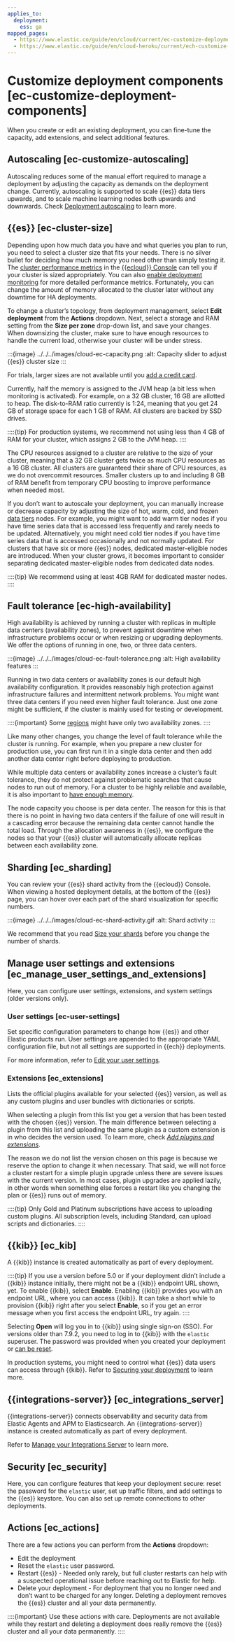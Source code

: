 ```yaml
---
applies_to:
  deployment:
    ess: ga
mapped_pages:
  - https://www.elastic.co/guide/en/cloud/current/ec-customize-deployment-components.html
  - https://www.elastic.co/guide/en/cloud-heroku/current/ech-customize-deployment-components.html
---
```


# Customize deployment components [ec-customize-deployment-components]

When you create or edit an existing deployment, you can fine-tune the capacity, add extensions, and select additional features.


## Autoscaling [ec-customize-autoscaling]

Autoscaling reduces some of the manual effort required to manage a deployment by adjusting the capacity as demands on the deployment change. Currently, autoscaling is supported to scale {{es}} data tiers upwards, and to scale machine learning nodes both upwards and downwards. Check [Deployment autoscaling](../../autoscaling.md) to learn more.


## {{es}} [ec-cluster-size]

Depending upon how much data you have and what queries you plan to run, you need to select a cluster size that fits your needs. There is no silver bullet for deciding how much memory you need other than simply testing it. The [cluster performance metrics](../../monitor/stack-monitoring.md) in the [{{ecloud}} Console](https://cloud.elastic.co?page=docs&placement=docs-body) can tell you if your cluster is sized appropriately. You can also [enable deployment monitoring](../../monitor/stack-monitoring/elastic-cloud-stack-monitoring.md) for more detailed performance metrics. Fortunately, you can change the amount of memory allocated to the cluster later without any downtime for HA deployments.

To change a cluster’s topology, from deployment management, select **Edit deployment** from the **Actions** dropdown. Next, select a storage and RAM setting from the **Size per zone** drop-down list, and save your changes. When downsizing the cluster, make sure to have enough resources to handle the current load, otherwise your cluster will be under stress.

:::{image} ../../../images/cloud-ec-capacity.png
:alt: Capacity slider to adjust {{es}} cluster size
:::

For trials, larger sizes are not available until you [add a credit card](../../cloud-organization/billing/add-billing-details.md).

Currently, half the memory is assigned to the JVM heap (a bit less when monitoring is activated). For example, on a 32 GB cluster, 16 GB are allotted to heap. The disk-to-RAM ratio currently is 1:24, meaning that you get 24 GB of storage space for each 1 GB of RAM. All clusters are backed by SSD drives.

::::{tip}
For production systems, we recommend not using less than 4 GB of RAM for your cluster, which assigns 2 GB to the JVM heap.
::::


The CPU resources assigned to a cluster are relative to the size of your cluster, meaning that a 32 GB cluster gets twice as much CPU resources as a 16 GB cluster. All clusters are guaranteed their share of CPU resources, as we do not overcommit resources. Smaller clusters up to and including 8 GB of RAM benefit from temporary CPU boosting to improve performance when needed most.

If you don’t want to autoscale your deployment, you can manually increase or decrease capacity by adjusting the size of hot, warm, cold, and frozen [data tiers](../../../manage-data/lifecycle/data-tiers.md) nodes. For example, you might want to add warm tier nodes if you have time series data that is accessed less frequently and rarely needs to be updated. Alternatively, you might need cold tier nodes if you have time series data that is accessed occasionally and not normally updated. For clusters that have six or more {{es}} nodes, dedicated master-eligible nodes are introduced. When your cluster grows, it becomes important to consider separating dedicated master-eligible nodes from dedicated data nodes.

::::{tip}
We recommend using at least 4GB RAM for dedicated master nodes.
::::



## Fault tolerance [ec-high-availability]

High availability is achieved by running a cluster with replicas in multiple data centers (availability zones), to prevent against downtime when infrastructure problems occur or when resizing or upgrading deployments. We offer the options of running in one, two, or three data centers.

:::{image} ../../../images/cloud-ec-fault-tolerance.png
:alt: High availability features
:::

Running in two data centers or availability zones is our default high availability configuration. It provides reasonably high protection against infrastructure failures and intermittent network problems. You might want three data centers if you need even higher fault tolerance. Just one zone might be sufficient, if the cluster is mainly used for testing or development.

::::{important}
Some [regions](asciidocalypse://docs/cloud/docs/reference/cloud-hosted/regions.md) might have only two availability zones.
::::


Like many other changes, you change the level of fault tolerance while the cluster is running. For example, when you prepare a new cluster for production use, you can first run it in a single data center and then add another data center right before deploying to production.

While multiple data centers or availability zones increase a cluster’s fault tolerance, they do not protect against problematic searches that cause nodes to run out of memory. For a cluster to be highly reliable and available, it is also important to [have enough memory](../../../troubleshoot/monitoring/high-memory-pressure.md).

The node capacity you choose is per data center. The reason for this is that there is no point in having two data centers if the failure of one will result in a cascading error because the remaining data center cannot handle the total load. Through the allocation awareness in {{es}}, we configure the nodes so that your {{es}} cluster will automatically allocate replicas between each availability zone.


## Sharding [ec_sharding]

You can review your {{es}} shard activity from the {{ecloud}} Console. When viewing a hosted deployment details, at the bottom of the {{es}} page, you can hover over each part of the shard visualization for specific numbers.

:::{image} ../../../images/cloud-ec-shard-activity.gif
:alt: Shard activity
:::

We recommend that you read [Size your shards](../../production-guidance/optimize-performance/size-shards.md) before you change the number of shards.


## Manage user settings and extensions [ec_manage_user_settings_and_extensions]

Here, you can configure user settings, extensions, and system settings  (older versions only).


### User settings [ec-user-settings]

Set specific configuration parameters to change how {{es}} and other Elastic products run. User settings are appended to the appropriate YAML configuration file, but not all settings are supported in {{ech}} deployments.

For more information, refer to [Edit your user settings](edit-stack-settings.md).


### Extensions [ec_extensions]

Lists the official plugins available for your selected {{es}} version, as well as any custom plugins and user bundles with dictionaries or scripts.

When selecting a plugin from this list you get a version that has been tested with the chosen {{es}} version. The main difference between selecting a plugin from this list and uploading the same plugin as a custom extension is in who decides the version used. To learn more, check [*Add plugins and extensions*](add-plugins-extensions.md).

The reason we do not list the version chosen on this page is because we reserve the option to change it when necessary. That said, we will not force a cluster restart for a simple plugin upgrade unless there are severe issues with the current version. In most cases, plugin upgrades are applied lazily, in other words when something else forces a restart like you changing the plan or {{es}} runs out of memory.

::::{tip}
Only Gold and Platinum subscriptions have access to uploading custom plugins. All subscription levels, including Standard, can upload scripts and dictionaries.
::::



## {{kib}} [ec_kib]

A {{kib}} instance is created automatically as part of every deployment.

::::{tip}
If you use a version before 5.0 or if your deployment didn’t include a {{kib}} instance initially, there might not be a {{kib}} endpoint URL shown, yet. To enable {{kib}}, select **Enable**. Enabling {{kib}} provides you with an endpoint URL, where you can access {{kib}}. It can take a short while to provision {{kib}} right after you select **Enable**, so if you get an error message when you first access the endpoint URL, try again.
::::


Selecting **Open** will log you in to {{kib}} using single sign-on (SSO). For versions older than 7.9.2, you need to log in to {{kib}} with the `elastic` superuser. The password was provided when you created your deployment or [can be reset](../../users-roles/cluster-or-deployment-auth/built-in-users.md).

In production systems, you might need to control what {{es}} data users can access through {{kib}}. Refer to [Securing your deployment](../../users-roles/cluster-or-deployment-auth.md) to learn more.


## {{integrations-server}} [ec_integrations_server]

{{integrations-server}} connects observability and security data from Elastic Agents and APM to Elasticsearch. An {{integrations-server}} instance is created automatically as part of every deployment.

Refer to [Manage your Integrations Server](manage-integrations-server.md) to learn more.

## Security [ec_security]

Here, you can configure features that keep your deployment secure: reset the password for the `elastic` user, set up traffic filters, and add settings to the {{es}} keystore. You can also set up remote connections to other deployments.


## Actions [ec_actions]

There are a few actions you can perform from the **Actions** dropdown:

* Edit the deployment
* Reset the `elastic` user password.
* Restart {{es}} - Needed only rarely, but full cluster restarts can help with a suspected operational issue before reaching out to Elastic for help.
* Delete your deployment - For deployment that you no longer need and don’t want to be charged for any longer. Deleting a deployment removes the {{es}} cluster and all your data permanently.

::::{important}
Use these actions with care. Deployments are not available while they restart and deleting a deployment does really remove the {{es}} cluster and all your data permanently.
::::



